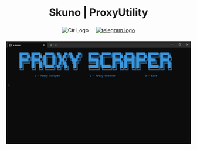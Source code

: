 <h1 align="center">Skuno | ProxyUtility</h1>

###

<div align="center">
  <img src="https://img.shields.io/badge/CS-239120?logo=C&logoColor=white&style=for-the-badge" height="60" alt="C# Logo" />
  <img width="12" />
  <a href="https://t.me/os_skuno" target="_blank">
    <img src="https://img.shields.io/static/v1?message=Telegram&logo=telegram&label=&color=2CA5E0&logoColor=white&labelColor=&style=for-the-badge" height="60" alt="telegram logo"  />
  </a>
</div>

###
![UI Screenshot](ui.png)
